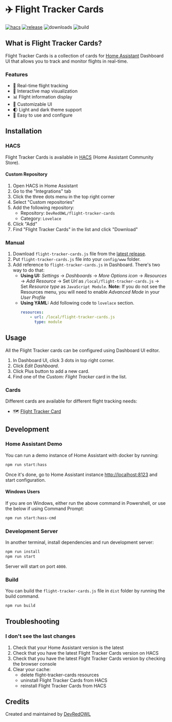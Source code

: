 # ✈️ Flight Tracker Cards

[![hacs][hacs-badge]][hacs-url]
[![release][release-badge]][release-url]
![downloads][downloads-badge]
![build][build-badge]

<!-- <a href="https://www.buymeacoffee.com/wareandsoft" target="_blank"><img src="https://www.buymeacoffee.com/assets/img/custom_images/white_img.png" alt="Buy Me A Coffee" style="height: auto !important;width: auto !important;" ></a> -->

## What is Flight Tracker Cards?

Flight Tracker Cards is a collection of cards for [Home Assistant][home-assistant] Dashboard UI that allows you to track and monitor flights in real-time.

### Features

- 🛫 Real-time flight tracking
- 📍 Interactive map visualization
- 📊 Flight information display
- 🎨 Customizable UI
- 🌓 Light and dark theme support
- 🚀 Easy to use and configure

## Installation

### HACS

Flight Tracker Cards is available in [HACS][hacs] (Home Assistant Community Store).

<!-- #### Method 1: Direct Link
Use this link to directly go to the repository in HACS

[![Open your Home Assistant instance and open a repository inside the Home Assistant Community Store.](https://my.home-assistant.io/badges/hacs_repository.svg)](https://my.home-assistant.io/redirect/hacs_repository/?owner=DevRedOWL&repository=flight-tracker-cards)

#### Method 2: Search Installation
1. Install HACS if you don't have it already
2. Open HACS in Home Assistant
3. Search for "Flight Tracker Cards"
4. Click the download button. ⬇️ -->

#### Custom Repository
1. Open HACS in Home Assistant
2. Go to the "Integrations" tab
3. Click the three dots menu in the top right corner
4. Select "Custom repositories"
5. Add the following repository:
   - Repository: `DevRedOWL/flight-tracker-cards`
   - Category: `Lovelace`
6. Click "Add"
7. Find "Flight Tracker Cards" in the list and click "Download"

### Manual

1. Download `flight-tracker-cards.js` file from the [latest release][release-url].
2. Put `flight-tracker-cards.js` file into your `config/www` folder.
3. Add reference to `flight-tracker-cards.js` in Dashboard. There's two way to do that:
    - **Using UI:** _Settings_ → _Dashboards_ → _More Options icon_ → _Resources_ → _Add Resource_ → Set _Url_ as `/local/flight-tracker-cards.js` → Set _Resource type_ as `JavaScript Module`.
      **Note:** If you do not see the Resources menu, you will need to enable _Advanced Mode_ in your _User Profile_
    - **Using YAML:** Add following code to `lovelace` section.
        ```yaml
        resources:
            - url: /local/flight-tracker-cards.js
              type: module
        ```

## Usage

All the Flight Tracker cards can be configured using Dashboard UI editor.

1. In Dashboard UI, click 3 dots in top right corner.
2. Click _Edit Dashboard_.
3. Click Plus button to add a new card.
4. Find one of the _Custom: Flight Tracker_ card in the list.

### Cards

Different cards are available for different flight tracking needs:

- 🗺️ [Flight Tracker Card](docs/cards/flight-card.md)

## Development

### Home Assistant Demo

You can run a demo instance of Home Assistant with docker by running:

```sh
npm run start:hass
```

Once it's done, go to Home Assistant instance [http://localhost:8123](http://localhost:8123) and start configuration.

#### Windows Users

If you are on Windows, either run the above command in Powershell, or use the below if using Command Prompt:

```sh
npm run start:hass-cmd
```

### Development Server

In another terminal, install dependencies and run development server:

```sh
npm run install
npm run start
```

Server will start on port `4000`.

### Build

You can build the `flight-tracker-cards.js` file in `dist` folder by running the build command.

```sh
npm run build
```

## Troubleshooting

### I don't see the last changes

1. Check that your Home Assistant version is the latest
2. Check that you have the latest Flight Tracker Cards version on HACS
3. Check that you have the latest Flight Tracker Cards version by checking the browser console
4. Clear your cache:
    - delete flight-tracker-cards resources
    - uninstall Flight Tracker Cards from HACS
    - reinstall Flight Tracker Cards from HACS

## Credits

Created and maintained by [DevRedOWL](https://github.com/DevRedOWL)

<!-- Badges -->

[hacs-url]: https://github.com/hacs/integration
[hacs-badge]: https://img.shields.io/badge/hacs-default-orange.svg?style=flat-square
[release-badge]: https://img.shields.io/github/v/release/DevRedOWL/flight-tracker-cards?style=flat-square
[downloads-badge]: https://img.shields.io/github/downloads/DevRedOWL/flight-tracker-cards/total?style=flat-square
[build-badge]: https://img.shields.io/github/actions/workflow/status/DevRedOWL/flight-tracker-cards/build.yml?branch=main&style=flat-square

<!-- References -->

[home-assistant]: https://www.home-assistant.io/
[hacs]: https://hacs.xyz
[release-url]: https://github.com/DevRedOWL/flight-tracker-cards/releases
[plugin-requirements]: https://www.hacs.xyz/docs/publish/plugin/#requirements
